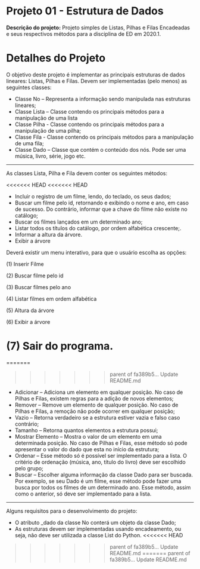 # Projeto 01 - Estrutura de Dados
**Descrição do projeto:** Projeto simples de Listas, Pilhas e Filas Encadeadas e seus respectivos métodos para a disciplina de ED em 2020.1.

# Detalhes do Projeto
O objetivo deste projeto é implementar as principais estruturas de
	dados lineares: Listas, Pilhas e Filas. Devem ser implementadas (pelo menos)
	as seguintes classes:

* Classe No – Representa a informação sendo manipulada nas estruturas
	lineares;
* Classe Lista – Classe contendo os principais métodos para a
	manipulação de uma lista
* Classe Pilha - Classe contendo os principais métodos para a
	manipulação de uma pilha;
* Classe Fila - Classe contendo os principais métodos para a
	manipulação de uma fila;
* Classe Dado – Classe que contém o conteúdo dos nós. Pode ser uma
	música, livro, série, jogo etc.
***
As classes Lista, Pilha e Fila devem conter os seguintes métodos:

<<<<<<< HEAD
<<<<<<< HEAD
* Incluir o registro de um filme, lendo, do teclado, os seus dados;
* Buscar um filme pelo id, retornando e exibindo o nome e ano, em caso de sucesso. Do contrário, informar que a chave do filme não existe no catálogo;
* Buscar os filmes lançados em um determinado ano;
* Listar todos os títulos do catálogo, por ordem alfabética crescente;.
* Informar a altura da árvore.
* Exibir a árvore

Deverá existir um menu interativo, para que o usuário escolha as opções:

(1) Inserir Filme

(2) Buscar filme pelo id

(3) Buscar filmes pelo ano

(4) Listar filmes em ordem alfabética

(5) Altura da árvore

(6) Exibir a árvore

(7) Sair do programa.
=======
=======
>>>>>>> parent of fa389b5... Update README.md
* Adicionar – Adiciona um elemento em qualquer posição. No caso de
Pilhas e Filas, existem regras para a adição de novos elementos;
* Remover – Remove um elemento de qualquer posição. No caso de
Pilhas e Filas, a remoção não pode ocorrer em qualquer posição;
* Vazio – Retorna verdadeiro se a estrutura estiver vazia e falso caso
contrário;
* Tamanho – Retorna quantos elementos a estrutura possui;
* Mostrar Elemento – Mostra o valor de um elemento em uma
determinada posição. No caso de Pilhas e Filas, esse método só pode
apresentar o valor do dado que esta no início da estrutura;
* Ordenar – Esse método só é possível ser implementado para a lista. O
critério de ordenação (música, ano, título do livro) deve ser escolhido
pelo grupo;
* Buscar – Escolher alguma informação da classe Dado para ser
buscada. Por exemplo, se seu Dado é um filme, esse método pode fazer
uma busca por todos os filmes de um determinado ano. Esse método,
assim como o anterior, só deve ser implementado para a lista.
***
Alguns requisitos para o desenvolvimento do projeto:
* O atributo _dado da classe No conterá um objeto da classe Dado;
* As estruturas devem ser implementadas usando encadeamento, ou seja,
	não deve ser utilizada a classe List do Python.
<<<<<<< HEAD
>>>>>>> parent of fa389b5... Update README.md
=======
>>>>>>> parent of fa389b5... Update README.md
